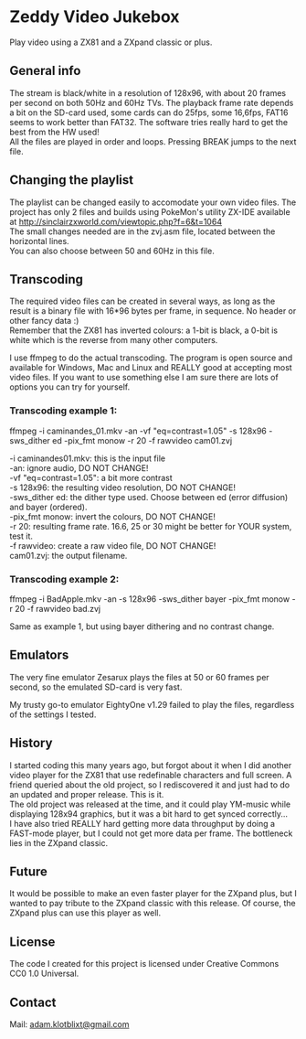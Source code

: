 # Zeddy Video Jukebox

Play video using a ZX81 and a ZXpand classic or plus.

## General info

The stream is black/white in a resolution of 128x96, with about 20 frames per second on both 50Hz and 60Hz TVs. The playback frame rate depends a bit on the SD-card used, some cards can do 25fps, some 16,6fps, FAT16 seems to work better than FAT32. The software tries really hard to get the best from the HW used!<br>
All the files are played in order and loops. Pressing BREAK jumps to the next file.

## Changing the playlist

The playlist can be changed easily to accomodate your own video files. The project has only 2 files and builds using PokeMon's utility ZX-IDE available at http://sinclairzxworld.com/viewtopic.php?f=6&t=1064<br>
The small changes needed are in the zvj.asm file, located between the horizontal lines.<br>
You can also choose between 50 and 60Hz in this file.

## Transcoding

The required video files can be created in several ways, as long as the result is a binary file with 16*96 bytes per frame, in sequence. No header or other fancy data :)<br>
Remember that the ZX81 has inverted colours: a 1-bit is black, a 0-bit is white which is the reverse from many other computers.

I use ffmpeg to do the actual transcoding. The program is open source and available for Windows, Mac and Linux and REALLY good at accepting most video files. If you want to use something else I am sure there are lots of options you can try for yourself.

### Transcoding example 1:

ffmpeg -i caminandes\_01.mkv -an -vf "eq=contrast=1.05" -s 128x96 -sws\_dither ed -pix\_fmt monow -r 20 -f rawvideo cam01.zvj

-i caminandes01.mkv: this is the input file<br>
-an: ignore audio, DO NOT CHANGE!<br>
-vf "eq=contrast=1.05": a bit more contrast<br>
-s 128x96: the resulting video resolution, DO NOT CHANGE!<br>
-sws\_dither ed: the dither type used. Choose between ed (error diffusion) and bayer (ordered).<br>
-pix\_fmt monow: invert the colours, DO NOT CHANGE!<br>
-r 20: resulting frame rate. 16.6, 25 or 30 might be better for YOUR system, test it.<br>
-f rawvideo: create a raw video file, DO NOT CHANGE!<br>
cam01.zvj: the output filename.

### Transcoding example 2:

ffmpeg -i BadApple.mkv -an -s 128x96 -sws\_dither bayer -pix\_fmt monow -r 20 -f rawvideo bad.zvj

Same as example 1, but using bayer dithering and no contrast change.

## Emulators

The very fine emulator Zesarux plays the files at 50 or 60 frames per second, so the emulated SD-card is very fast.

My trusty go-to emulator EightyOne v1.29 failed to play the files, regardless of the settings I tested.

## History

I started coding this many years ago, but forgot about it when I did another video player for the ZX81 that use redefinable characters and full screen. A friend queried about the old project, so I rediscovered it and just had to do an updated and proper release. This is it.<br>
The old project was released at the time, and it could play YM-music while displaying 128x94 graphics, but it was a bit hard to get synced correctly...<br>
I have also tried REALLY hard getting more data throughput by doing a FAST-mode player, but I could not get more data per frame. The bottleneck lies in the ZXpand classic.

## Future

It would be possible to make an even faster player for the ZXpand plus, but I wanted to pay tribute to the ZXpand classic with this release. Of course, the ZXpand plus can use this player as well.

## License

The code I created for this project is licensed under Creative Commons CC0 1.0 Universal.

## Contact

Mail: <adam.klotblixt@gmail.com>